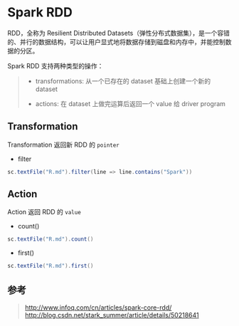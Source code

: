 # Spark RDD

RDD，全称为 Resilient Distributed Datasets（弹性分布式数据集），是一个容错的、并行的数据结构，可以让用户显式地将数据存储到磁盘和内存中，并能控制数据的分区。

Spark RDD 支持两种类型的操作：

> * transformations: 从一个已存在的 dataset 基础上创建一个新的 dataset
>
> * actions: 在 dataset 上做完运算后返回一个 value 给 driver program


## Transformation

Transformation 返回新 RDD 的 `pointer`

* filter

```scala
sc.textFile("R.md").filter(line => line.contains("Spark"))
```


## Action

Action 返回 RDD 的 `value`

* count()

```scala
sc.textFile("R.md").count()
```

* first()

```scala
sc.textFile("R.md").first()
```

## 参考

> http://www.infoq.com/cn/articles/spark-core-rdd/  
> http://blog.csdn.net/stark_summer/article/details/50218641